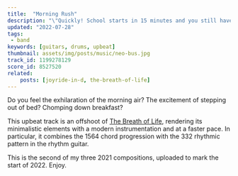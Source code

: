 ```yaml
---
title:  "Morning Rush"
description: "\"Quickly! School starts in 15 minutes and you still haven't changed out of your pajamas!\""
updated: "2022-07-28"
tags:
 - band
keywords: [guitars, drums, upbeat]
thumbnail: assets/img/posts/music/neo-bus.jpg
track_id: 1199278129
score_id: 8527520
related:
    posts: [joyride-in-d, the-breath-of-life]
---
```


Do you feel the exhilaration of the morning air? The excitement of stepping out of bed? Chomping down breakfast? 

This upbeat track is an offshoot of [The Breath of Life](/posts/the-breath-of-life/), rendering its minimalistic elements with a modern instrumentation and at a faster pace. In particular, it combines the 1564 chord progression with the 332 rhythmic pattern in the rhythm guitar.

This is the second of my three 2021 compositions, uploaded to mark the start of 2022. Enjoy.
